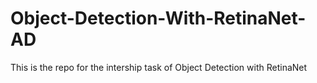# Object-Detection-With-RetinaNet-AD
This is the repo for the intership task of Object Detection with RetinaNet
